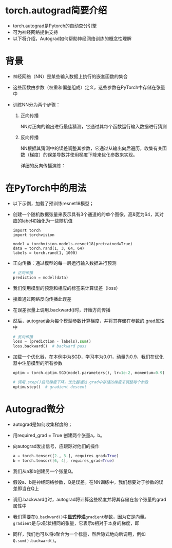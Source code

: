 # torch.autograd简要介绍

- torch.autograd是Pytorch的自动查分引擎
- 可为神经网络提供支持
- 以下将介绍，Autograd如何帮助神经网络训练的概念性理解

# 背景

- 神经网络（NN）是某些输入数据上执行的嵌套函数的集合

- 这些函数由参数（权重和偏差组成）定义，这些参数在PyTorch中存储在张量中

- 训练NN分为两个步骤：

  1. 正向传播

     NN对正向的输出进行最佳猜测，它通过其每个函数运行输入数据进行猜测

  2. 反向传播

     NN根据其猜测中的误差调整其参数，它通过从输出向后遍历，收集有关函数（梯度）的误差导数并使用梯度下降来优化参数来实现。

     详细的反向传播演练：

     [3Blue1Brown 的视频]: https://www.youtube.com/watch?v=tIeHLnjs5U8

     

# 在PyTorch中的用法

- 以下示例，加载了预训练resnet18模型；

- 创建一个随机数据张量来表示具有3个通道的的单个图像，高&宽为64，其对应的label初始化为一些随机值

  ```Python、
  import torch
  import torchvision
  
  model = torchvision.models.resnet18(pretrained=True)
  data = torch.rand(1, 3, 64, 64)
  labels = torch.rand(1, 1000)
  ```

- 正向传播：通过模型的每一层运行输入数据进行预测

  ```python
  # 正向传播
  prediction = model(data)
  ```

- 我们使用模型的预测和相应的标签来计算误差（loss）

- 接着通过网络反向传播此误差

- 在误差张量上调用.backward()时，开始方向传播

- 然后，autograd会为每个模型参数计算梯度，并将其存储在参数的.grad属性中

  ```python
  # 反向传播
  loss = (prediction - labels).sum()
  loss.backward()  # backward pass
  ```

- 加载一个优化器，在本例中为SGD，学习率为0.01，动量为0.9，我们在优化器中注册模型的所有参数

  ```Python
  optim = torch.optim.SGD(model.parameters(), lr=1e-2, momentum=0.9)
  
  # 调用.step()启动梯度下降，优化器通过.grad中存储的梯度来调整每个参数
  optim.step()  # gradient descent
  ```

  

# Autograd微分

- autograd是如何收集梯度的；

- 用required_grad = True 创建两个张量a，b。

- 向autograd发出信号，应跟踪对他们的操作

  ```Python
  a = torch.tensor([2., 3.], requires_grad=True)
  b = torch.tensor([6, 4], requires_grad=True)
  ```

- 我们从a和b创建另一个张量Q。

-  假设a、b是神经网络参数，Q是误差。在NN训练中，我们想要对于参数的误差即当在Q上

-  调用.backward()时，autograd将计算这些梯度并将其存储在各个张量的grad属性中

- 我们需要在`Q.backward()`中**显式传递**`gradient`参数，因为它是向量。 `gradient`是与`Q`形状相同的张量，它表示`Q`相对于本身的梯度，即

- 同样，我们也可以将`Q`聚合为一个标量，然后隐式地向后调用，例如`Q.sum().backward()`。

